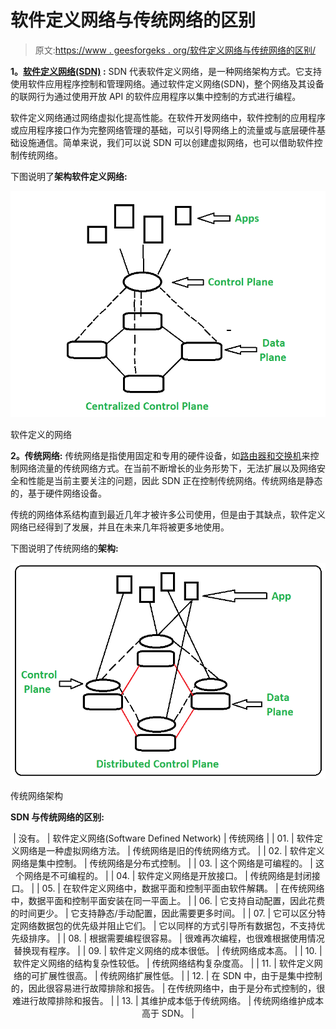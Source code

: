 # 软件定义网络与传统网络的区别

> 原文:[https://www . geesforgeks . org/软件定义网络与传统网络的区别/](https://www.geeksforgeeks.org/difference-between-software-defined-network-and-traditional-network/)

**1。[软件定义网络(SDN)](https://www.geeksforgeeks.org/software-defined-networking/) :**
SDN 代表软件定义网络，是一种网络架构方式。它支持使用软件应用程序控制和管理网络。通过软件定义网络(SDN)，整个网络及其设备的联网行为通过使用开放 API 的软件应用程序以集中控制的方式进行编程。

软件定义网络通过网络虚拟化提高性能。在软件开发网络中，软件控制的应用程序或应用程序接口作为完整网络管理的基础，可以引导网络上的流量或与底层硬件基础设施通信。简单来说，我们可以说 SDN 可以创建虚拟网络，也可以借助软件控制传统网络。

下图说明了**架构软件定义网络:**

![](img/ae876ce083c2bdc5a8fc8ab568bda3cb.png)

软件定义的网络

**2。传统网络:**
传统网络是指使用固定和专用的硬件设备，如[路由器和交换机](https://www.geeksforgeeks.org/network-devices-hub-repeater-bridge-switch-router-gateways/)来控制网络流量的传统网络方式。在当前不断增长的业务形势下，无法扩展以及网络安全和性能是当前主要关注的问题，因此 SDN 正在控制传统网络。传统网络是静态的，基于硬件网络设备。

传统的网络体系结构直到最近几年才被许多公司使用，但是由于其缺点，软件定义网络已经得到了发展，并且在未来几年将被更多地使用。

下图说明了传统网络的**架构:**

![](img/1b7a838a09ec086cb232cd9a4cb52968.png)

传统网络架构

**SDN 与传统网络的区别:**

<center>

| 没有。 | 软件定义网络(Software Defined Network) | 传统网络 |
| 01. | 软件定义网络是一种虚拟网络方法。 | 传统网络是旧的传统网络方式。 |
| 02. | 软件定义网络是集中控制。 | 传统网络是分布式控制。 |
| 03. | 这个网络是可编程的。 | 这个网络是不可编程的。 |
| 04. | 软件定义网络是开放接口。 | 传统网络是封闭接口。 |
| 05. | 在软件定义网络中，数据平面和控制平面由软件解耦。 | 在传统网络中，数据平面和控制平面安装在同一平面上。 |
| 06. | 它支持自动配置，因此花费的时间更少。 | 它支持静态/手动配置，因此需要更多时间。 |
| 07. | 它可以区分特定网络数据包的优先级并阻止它们。 | 它以同样的方式引导所有数据包，不支持优先级排序。 |
| 08. | 根据需要编程很容易。 | 很难再次编程，也很难根据使用情况替换现有程序。 |
| 09. | 软件定义网络的成本很低。 | 传统网络成本高。 |
| 10. | 软件定义网络的结构复杂性较低。 | 传统网络结构复杂度高。 |
| 11. | 软件定义网络的可扩展性很高。 | 传统网络扩展性低。 |
| 12. | 在 SDN 中，由于是集中控制的，因此很容易进行故障排除和报告。 | 在传统网络中，由于是分布式控制的，很难进行故障排除和报告。 |
| 13. | 其维护成本低于传统网络。 | 传统网络维护成本高于 SDN。 |

</center>